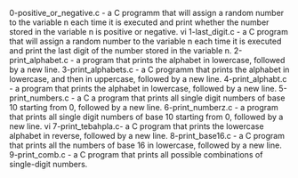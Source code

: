 0-positive_or_negative.c - a C programm that will assign a random number to the variable n each time it is executed and print whether the number stored in the variable n is positive or negative.
vi 1-last_digit.c - a C program that will assign a random number to the variable n each time it is executed and print the last digit of the number stored in the variable n.
2-print_alphabet.c - a program that prints the alphabet in lowercase, followed by a new line.
3-print_alphabets.c - a C programm that prints the alphabet in lowercase, and then in uppercase, followed by a new line.
4-print_alphabt.c - a program that prints the alphabet in lowercase, followed by a new line.
5-print_numbers.c - a C a program that prints all single digit numbers of base 10 starting from 0, followed by a new line.
6-print_numberz.c - a program that prints all single digit numbers of base 10 starting from 0, followed by a new line.
vi 7-print_tebahpla.c- a C program that prints the lowercase alphabet in reverse, followed by a new line.
8-print_base16.c - a C program that prints all the numbers of base 16 in lowercase, followed by a new line.
9-print_comb.c - a C program that prints all possible combinations of single-digit numbers.
